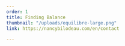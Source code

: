 ```yaml
---
order: 1
title: Finding Balance
thumbnail: "/uploads/equilibre-large.png"
link: https://nancybilodeau.com/en/contact

---
```

